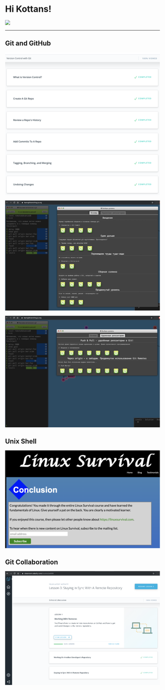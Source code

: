 # Hi Kottans! 
![](https://media0.giphy.com/media/3oKIPnAiaMCws8nOsE/giphy.gif)
___
## Git and GitHub
![](task_git_github/task_git_udacity.png)

![](task_git_github/task_git_branching_base.png)

![](task_git_github/task_git_branching_remote.png)

## Unix Shell
![](task_unix_shell/task_unix_shell-done.png)

## Git Collaboration
![](task_git_collaboration/task_git_collaboration_udacity.png)

